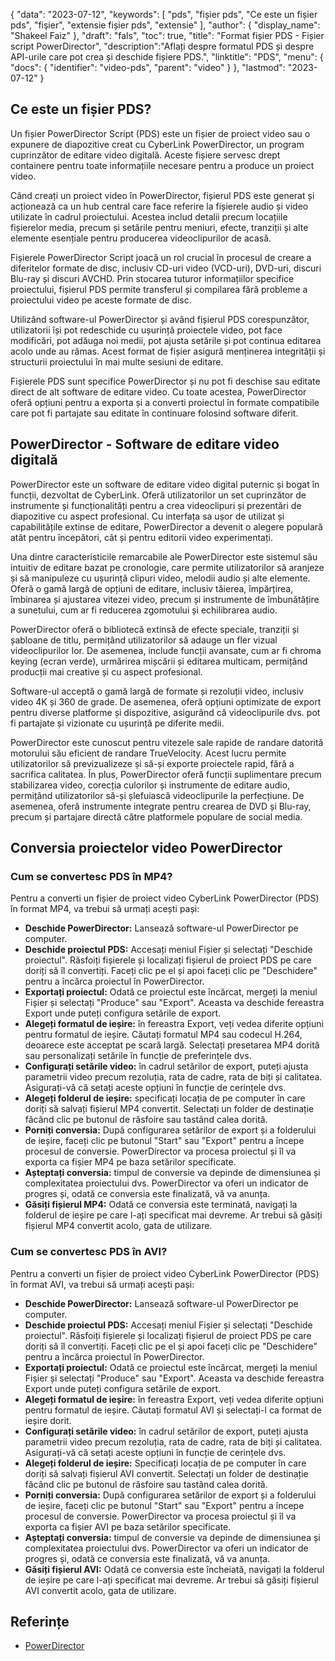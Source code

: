 {
"data": "2023-07-12",
  "keywords": [
"pds",
"fișier pds",
"Ce este un fișier pds",
"fişier",
"extensie fișier pds",
"extensie"
],
  "author": {
"display_name": "Shakeel Faiz"
},
"draft": "fals",
"toc": true,
"title": "Format fișier PDS - Fișier script PowerDirector",
  "description":"Aflați despre formatul PDS și despre API-urile care pot crea și deschide fișiere PDS.",
"linktitle": "PDS",
  "menu": {
    "docs": {
      "identifier": "video-pds",
      "parent": "video"
}
},
"lastmod": "2023-07-12"
}

## Ce este un fișier PDS?

Un fișier PowerDirector Script (PDS) este un fișier de proiect video sau o expunere de diapozitive creat cu CyberLink PowerDirector, un program cuprinzător de editare video digitală. Aceste fișiere servesc drept containere pentru toate informațiile necesare pentru a produce un proiect video.

Când creați un proiect video în PowerDirector, fișierul PDS este generat și acționează ca un hub central care face referire la fișierele audio și video utilizate în cadrul proiectului. Acestea includ detalii precum locațiile fișierelor media, precum și setările pentru meniuri, efecte, tranziții și alte elemente esențiale pentru producerea videoclipurilor de acasă.

Fișierele PowerDirector Script joacă un rol crucial în procesul de creare a diferitelor formate de disc, inclusiv CD-uri video (VCD-uri), DVD-uri, discuri Blu-ray și discuri AVCHD. Prin stocarea tuturor informațiilor specifice proiectului, fișierul PDS permite transferul și compilarea fără probleme a proiectului video pe aceste formate de disc.

Utilizând software-ul PowerDirector și având fișierul PDS corespunzător, utilizatorii își pot redeschide cu ușurință proiectele video, pot face modificări, pot adăuga noi medii, pot ajusta setările și pot continua editarea acolo unde au rămas. Acest format de fișier asigură menținerea integrității și structurii proiectului în mai multe sesiuni de editare.

Fișierele PDS sunt specifice PowerDirector și nu pot fi deschise sau editate direct de alt software de editare video. Cu toate acestea, PowerDirector oferă opțiuni pentru a exporta și a converti proiectul în formate compatibile care pot fi partajate sau editate în continuare folosind software diferit.

## PowerDirector - Software de editare video digitală

PowerDirector este un software de editare video digital puternic și bogat în funcții, dezvoltat de CyberLink. Oferă utilizatorilor un set cuprinzător de instrumente și funcționalități pentru a crea videoclipuri și prezentări de diapozitive cu aspect profesional. Cu interfața sa ușor de utilizat și capabilitățile extinse de editare, PowerDirector a devenit o alegere populară atât pentru începători, cât și pentru editorii video experimentați.

Una dintre caracteristicile remarcabile ale PowerDirector este sistemul său intuitiv de editare bazat pe cronologie, care permite utilizatorilor să aranjeze și să manipuleze cu ușurință clipuri video, melodii audio și alte elemente. Oferă o gamă largă de opțiuni de editare, inclusiv tăierea, împărțirea, îmbinarea și ajustarea vitezei video, precum și instrumente de îmbunătățire a sunetului, cum ar fi reducerea zgomotului și echilibrarea audio.

PowerDirector oferă o bibliotecă extinsă de efecte speciale, tranziții și șabloane de titlu, permițând utilizatorilor să adauge un fler vizual videoclipurilor lor. De asemenea, include funcții avansate, cum ar fi chroma keying (ecran verde), urmărirea mișcării și editarea multicam, permițând producții mai creative și cu aspect profesional.

Software-ul acceptă o gamă largă de formate și rezoluții video, inclusiv video 4K și 360 de grade. De asemenea, oferă opțiuni optimizate de export pentru diverse platforme și dispozitive, asigurând că videoclipurile dvs. pot fi partajate și vizionate cu ușurință pe diferite medii.

PowerDirector este cunoscut pentru vitezele sale rapide de randare datorită motorului său eficient de randare TrueVelocity. Acest lucru permite utilizatorilor să previzualizeze și să-și exporte proiectele rapid, fără a sacrifica calitatea. În plus, PowerDirector oferă funcții suplimentare precum stabilizarea video, corecția culorilor și instrumente de editare audio, permițând utilizatorilor să-și șlefuiască videoclipurile la perfecțiune. De asemenea, oferă instrumente integrate pentru crearea de DVD și Blu-ray, precum și partajare directă către platformele populare de social media.

## Conversia proiectelor video PowerDirector

### Cum se convertesc PDS în MP4?

Pentru a converti un fișier de proiect video CyberLink PowerDirector (PDS) în format MP4, va trebui să urmați acești pași:

- **Deschide PowerDirector:** Lansează software-ul PowerDirector pe computer.
- **Deschide proiectul PDS:** Accesați meniul Fișier și selectați "Deschide proiectul". Răsfoiți fișierele și localizați fișierul de proiect PDS pe care doriți să îl convertiți. Faceți clic pe el și apoi faceți clic pe "Deschidere" pentru a încărca proiectul în PowerDirector.
- **Exportați proiectul:** Odată ce proiectul este încărcat, mergeți la meniul Fișier și selectați "Produce" sau "Export". Aceasta va deschide fereastra Export unde puteți configura setările de export.
- **Alegeți formatul de ieșire:** în fereastra Export, veți vedea diferite opțiuni pentru formatul de ieșire. Căutați formatul MP4 sau codecul H.264, deoarece este acceptat pe scară largă. Selectați presetarea MP4 dorită sau personalizați setările în funcție de preferințele dvs.
- **Configurați setările video:** în cadrul setărilor de export, puteți ajusta parametrii video precum rezoluția, rata de cadre, rata de biți și calitatea. Asigurați-vă că setați aceste opțiuni în funcție de cerințele dvs.
- **Alegeți folderul de ieșire:** specificați locația de pe computer în care doriți să salvați fișierul MP4 convertit. Selectați un folder de destinație făcând clic pe butonul de răsfoire sau tastând calea dorită.
- **Porniți conversia:** După configurarea setărilor de export și a folderului de ieșire, faceți clic pe butonul "Start" sau "Export" pentru a începe procesul de conversie. PowerDirector va procesa proiectul și îl va exporta ca fișier MP4 pe baza setărilor specificate.
- **Așteptați conversia:** timpul de conversie va depinde de dimensiunea și complexitatea proiectului dvs. PowerDirector va oferi un indicator de progres și, odată ce conversia este finalizată, vă va anunța.
- **Găsiți fișierul MP4:** Odată ce conversia este terminată, navigați la folderul de ieșire pe care l-ați specificat mai devreme. Ar trebui să găsiți fișierul MP4 convertit acolo, gata de utilizare.

### Cum se convertesc PDS în AVI?

Pentru a converti un fișier de proiect video CyberLink PowerDirector (PDS) în format AVI, va trebui să urmați acești pași:

- **Deschide PowerDirector:** Lansează software-ul PowerDirector pe computer.
- **Deschide proiectul PDS:** Accesați meniul Fișier și selectați "Deschide proiectul". Răsfoiți fișierele și localizați fișierul de proiect PDS pe care doriți să îl convertiți. Faceți clic pe el și apoi faceți clic pe "Deschidere" pentru a încărca proiectul în PowerDirector.
- **Exportați proiectul:** Odată ce proiectul este încărcat, mergeți la meniul Fișier și selectați "Produce" sau "Export". Aceasta va deschide fereastra Export unde puteți configura setările de export.
- **Alegeți formatul de ieșire:** în fereastra Export, veți vedea diferite opțiuni pentru formatul de ieșire. Căutați formatul AVI și selectați-l ca format de ieșire dorit.
- **Configurați setările video:** în cadrul setărilor de export, puteți ajusta parametrii video precum rezoluția, rata de cadre, rata de biți și calitatea. Asigurați-vă că setați aceste opțiuni în funcție de cerințele dvs.
- **Alegeți folderul de ieșire:** Specificați locația de pe computer în care doriți să salvați fișierul AVI convertit. Selectați un folder de destinație făcând clic pe butonul de răsfoire sau tastând calea dorită.
- **Porniți conversia:** După configurarea setărilor de export și a folderului de ieșire, faceți clic pe butonul "Start" sau "Export" pentru a începe procesul de conversie. PowerDirector va procesa proiectul și îl va exporta ca fișier AVI pe baza setărilor specificate.
- **Așteptați conversia:** timpul de conversie va depinde de dimensiunea și complexitatea proiectului dvs. PowerDirector va oferi un indicator de progres și, odată ce conversia este finalizată, vă va anunța.
- **Găsiți fișierul AVI:** Odată ce conversia este încheiată, navigați la folderul de ieșire pe care l-ați specificat mai devreme. Ar trebui să găsiți fișierul AVI convertit acolo, gata de utilizare.
  

## Referințe
* [PowerDirector](https://en.wikipedia.org/wiki/PowerDirector)

